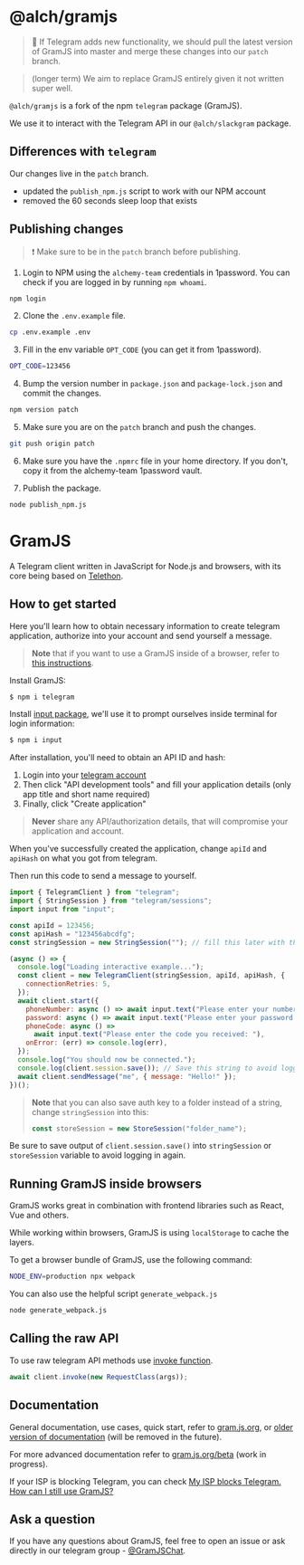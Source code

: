 # @alch/gramjs

> 🙋 If Telegram adds new functionality, we should pull the latest version of GramJS into master and merge these changes into our `patch` branch.

> (longer term) We aim to replace GramJS entirely given it not written super well.

`@alch/gramjs` is a fork of the npm `telegram` package (GramJS).

We use it to interact with the Telegram API in our `@alch/slackgram` package.

## Differences with `telegram`

Our changes live in the `patch` branch.

- updated the `publish_npm.js` script to work with our NPM account
- removed the 60 seconds sleep loop that exists

## Publishing changes

> ❗️ Make sure to be in the `patch` branch before publishing.

1. Login to NPM using the `alchemy-team` credentials in 1password. You can check if you are logged in by running `npm whoami`.

```bash
npm login
```

2. Clone the `.env.example` file.

```bash
cp .env.example .env
```

3. Fill in the env variable `OPT_CODE` (you can get it from 1password).

```bash
OPT_CODE=123456
```

4. Bump the version number in `package.json` and `package-lock.json` and commit the changes.

```bash
npm version patch
```

5. Make sure you are on the `patch` branch and push the changes.

```bash
git push origin patch
```

6. Make sure you have the `.npmrc` file in your home directory. If you don't, copy it from the alchemy-team 1password vault.

7. Publish the package.

```bash
node publish_npm.js
```

# GramJS

A Telegram client written in JavaScript for Node.js and browsers, with its core being based on
[Telethon](https://github.com/LonamiWebs/Telethon).

## How to get started

Here you'll learn how to obtain necessary information to create telegram application, authorize into your account and send yourself a message.

> **Note** that if you want to use a GramJS inside of a browser, refer to [this instructions](https://gram.js.org/introduction/advanced-installation).

Install GramJS:

```bash
$ npm i telegram
```

Install [input package](https://www.npmjs.com/package/input), we'll use it to prompt ourselves inside terminal for login information:

```bash
$ npm i input
```

After installation, you'll need to obtain an API ID and hash:

1. Login into your [telegram account](https://my.telegram.org/)
2. Then click "API development tools" and fill your application details (only app title and short name required)
3. Finally, click "Create application"

> **Never** share any API/authorization details, that will compromise your application and account.

When you've successfully created the application, change `apiId` and `apiHash` on what you got from telegram.

Then run this code to send a message to yourself.

```javascript
import { TelegramClient } from "telegram";
import { StringSession } from "telegram/sessions";
import input from "input";

const apiId = 123456;
const apiHash = "123456abcdfg";
const stringSession = new StringSession(""); // fill this later with the value from session.save()

(async () => {
  console.log("Loading interactive example...");
  const client = new TelegramClient(stringSession, apiId, apiHash, {
    connectionRetries: 5,
  });
  await client.start({
    phoneNumber: async () => await input.text("Please enter your number: "),
    password: async () => await input.text("Please enter your password: "),
    phoneCode: async () =>
      await input.text("Please enter the code you received: "),
    onError: (err) => console.log(err),
  });
  console.log("You should now be connected.");
  console.log(client.session.save()); // Save this string to avoid logging in again
  await client.sendMessage("me", { message: "Hello!" });
})();
```

> **Note** that you can also save auth key to a folder instead of a string, change `stringSession` into this:
>
> ```javascript
> const storeSession = new StoreSession("folder_name");
> ```

Be sure to save output of `client.session.save()` into `stringSession` or `storeSession` variable to avoid logging in again.

## Running GramJS inside browsers

GramJS works great in combination with frontend libraries such as React, Vue and others.

While working within browsers, GramJS is using `localStorage` to cache the layers.

To get a browser bundle of GramJS, use the following command:

```bash
NODE_ENV=production npx webpack
```

You can also use the helpful script `generate_webpack.js`

```bash
node generate_webpack.js
```

## Calling the raw API

To use raw telegram API methods use [invoke function](https://gram.js.org/beta/classes/TelegramClient.html#invoke).

```javascript
await client.invoke(new RequestClass(args));
```

## Documentation

General documentation, use cases, quick start, refer to [gram.js.org](https://gram.js.org), or [older version of documentation](https://painor.gitbook.io/gramjs) (will be removed in the future).

For more advanced documentation refer to [gram.js.org/beta](https://gram.js.org/beta) (work in progress).

If your ISP is blocking Telegram, you can check [My ISP blocks Telegram. How can I still use GramJS?](https://gist.github.com/SecurityAndStuff/7cd04b28216c49b73b30a64d56d630ab)

## Ask a question

If you have any questions about GramJS, feel free to open an issue or ask directly in our telegram group - [@GramJSChat](https://t.me/gramjschat).

